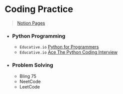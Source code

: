 # Coding Practice
> [Notion Pages](https://yylou.notion.site/CODING-eef2bf79104b44709c56f0bedea8d9f5)

* ### Python Programming
    * ```Educative.io``` [Python for Programmers](https://www.educative.io/path/python-for-programmers)
    * ```Educative.io``` [Ace The Python Coding Interview](https://www.educative.io/path/ace-python-coding-interview)

* ### Problem Solving
    * Bling 75
    * NeetCode
    * LeetCode